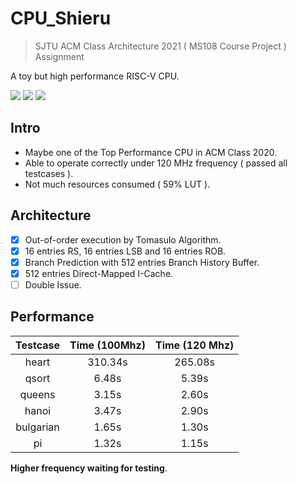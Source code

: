 # CPU_Shieru

> SJTU ACM Class Architecture 2021 ( MS108 Course Project ) Assignment

A toy but high performance RISC-V CPU.

![](https://img.shields.io/badge/Language-Verilog-blue) ![](https://img.shields.io/badge/Run%20on-XC7A35T--ICPG236C%20FPGA%20Board-ff69b4) ![](https://img.shields.io/badge/all%20testcases-passed-brightgreen)

## Intro

- Maybe one of the Top Performance CPU in ACM Class 2020.
- Able to operate correctly under 120 MHz frequency ( passed all testcases ).
- Not much resources consumed ( 59% LUT ).

## Architecture
 - [x] Out-of-order execution by Tomasulo Algorithm.
 - [x] 16 entries RS, 16 entries LSB and 16 entries ROB.
 - [x] Branch Prediction with 512 entries Branch History Buffer.
 - [x] 512 entries Direct-Mapped I-Cache.
 - [ ] Double Issue.

## Performance


| Testcase | Time (100Mhz) | Time (120 Mhz) |
|:--:|:--:|:--:|
| heart | 310.34s | 265.08s |
| qsort | 6.48s | 5.39s |
| queens | 3.15s | 2.60s |
| hanoi | 3.47s | 2.90s |
| bulgarian | 1.65s | 1.30s |
| pi | 1.32s | 1.15s |

**Higher frequency waiting for testing**.

